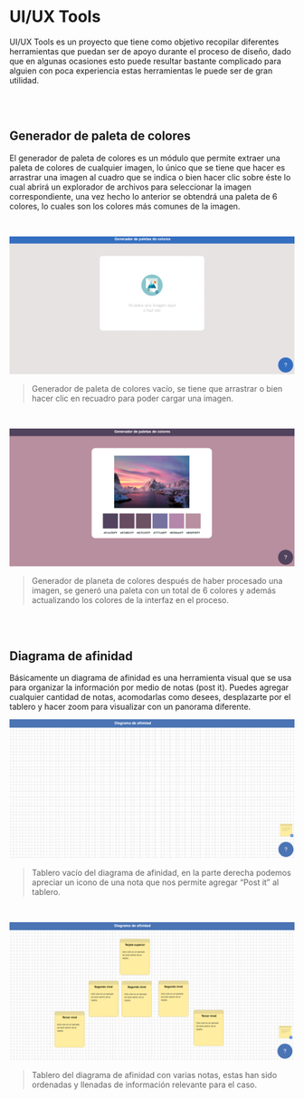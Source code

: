 # UI/UX Tools
UI/UX Tools es un proyecto que tiene como objetivo recopilar diferentes herramientas que puedan ser de apoyo durante el proceso de diseño, dado que en algunas ocasiones esto puede resultar bastante complicado para alguien con poca experiencia estas herramientas le puede ser de gran utilidad.

<br>
<br>

## Generador de paleta de colores
El generador de paleta de colores es un módulo que permite extraer una paleta de colores de cualquier imagen, lo único que se tiene que hacer es arrastrar una imagen al cuadro que se indica o bien hacer clic sobre éste lo cual abrirá un explorador de archivos para seleccionar la imagen correspondiente, una vez hecho lo anterior se obtendrá una paleta de 6 colores, lo cuales son los colores más comunes de la imagen.

<br>

![Diagrama de afinidad vacío](/documentation/generador_paleta_colores_blank.png)

> Generador de paleta de colores vacío, se tiene que arrastrar o bien hacer clic en recuadro para poder cargar una imagen.

<br>

![Diagrama de afinidad vacío](/documentation/generador_paleta_colores_image.png)

> Generador de planeta de colores después de haber procesado una imagen, se generó una paleta con un total de 6 colores y además actualizando los colores de la interfaz en el proceso.

<br>
<br>

## Diagrama de afinidad
Básicamente un diagrama de afinidad es una herramienta visual que se usa para organizar la información por medio de notas (post it). Puedes agregar cualquier cantidad de notas, acomodarlas como desees, desplazarte por el tablero y hacer zoom para visualizar con un panorama diferente.

![Diagrama de afinidad vacío](/documentation/afinity_diagram_blank.png)

> Tablero vacío del diagrama de afinidad, en la parte derecha podemos apreciar un icono de una nota que nos permite agregar “Post it” al tablero.

<br>

![Diagrama de afinidad con tarjetas](/documentation/afinity_diagram_full.png)

> Tablero del diagrama de afinidad con varias notas, estas han sido ordenadas y llenadas de información relevante para el caso.

